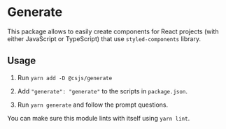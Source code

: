 # Generate

This package allows to easily create components for React projects (with either JavaScript or TypeScript) that use `styled-components` library.

## Usage

1. Run `yarn add -D @csjs/generate`

2. Add `"generate": "generate"` to the scripts in `package.json`.

3. Run `yarn generate` and follow the prompt questions.

You can make sure this module lints with itself using `yarn lint`.

